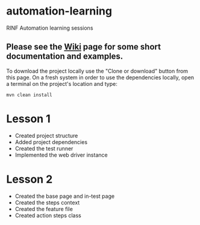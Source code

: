 # automation-learning
RINF Automation learning sessions

## Please see the [Wiki](https://github.com/bogdancalmutchi/automation-learning/wiki) page for some short documentation and examples.

To download the project locally use the "Clone or download" button from this page.
On a fresh system in order to use the dependencies locally, open a terminal on the project's location and type:
```
mvn clean install
```

# Lesson 1
* Created project structure
* Added project dependencies
* Created the test runner
* Implemented the web driver instance

# Lesson 2
* Created the base page and in-test page
* Created the steps context
* Created the feature file
* Created action steps class